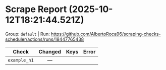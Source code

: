 # Scrape Report (2025-10-12T18:21:44.521Z)

Group: `default`  |  Run: https://github.com/AlbertoRoca96/scraping-checks-scheduler/actions/runs/18447765438

| Check | Changed | Keys | Error |
|---|:---:|:--|:--|
| `example_h1` | — |  |  |
